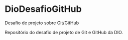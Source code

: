 # DioDesafioGitHub
Desafio de projeto sobre Git/GitHub

Repositório do desafio de projeto de Git e GitHub da DIO.
